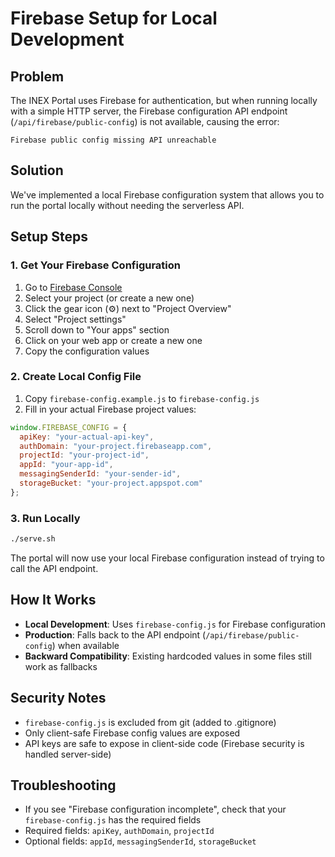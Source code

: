 # Firebase Setup for Local Development

## Problem
The INEX Portal uses Firebase for authentication, but when running locally with a simple HTTP server, the Firebase configuration API endpoint (`/api/firebase/public-config`) is not available, causing the error:

```
Firebase public config missing API unreachable
```

## Solution
We've implemented a local Firebase configuration system that allows you to run the portal locally without needing the serverless API.

## Setup Steps

### 1. Get Your Firebase Configuration
1. Go to [Firebase Console](https://console.firebase.google.com/)
2. Select your project (or create a new one)
3. Click the gear icon (⚙️) next to "Project Overview"
4. Select "Project settings"
5. Scroll down to "Your apps" section
6. Click on your web app or create a new one
7. Copy the configuration values

### 2. Create Local Config File
1. Copy `firebase-config.example.js` to `firebase-config.js`
2. Fill in your actual Firebase project values:

```javascript
window.FIREBASE_CONFIG = {
  apiKey: "your-actual-api-key",
  authDomain: "your-project.firebaseapp.com",
  projectId: "your-project-id",
  appId: "your-app-id",
  messagingSenderId: "your-sender-id",
  storageBucket: "your-project.appspot.com"
};
```

### 3. Run Locally
```bash
./serve.sh
```

The portal will now use your local Firebase configuration instead of trying to call the API endpoint.

## How It Works
- **Local Development**: Uses `firebase-config.js` for Firebase configuration
- **Production**: Falls back to the API endpoint (`/api/firebase/public-config`) when available
- **Backward Compatibility**: Existing hardcoded values in some files still work as fallbacks

## Security Notes
- `firebase-config.js` is excluded from git (added to .gitignore)
- Only client-safe Firebase config values are exposed
- API keys are safe to expose in client-side code (Firebase security is handled server-side)

## Troubleshooting
- If you see "Firebase configuration incomplete", check that your `firebase-config.js` has the required fields
- Required fields: `apiKey`, `authDomain`, `projectId`
- Optional fields: `appId`, `messagingSenderId`, `storageBucket`
